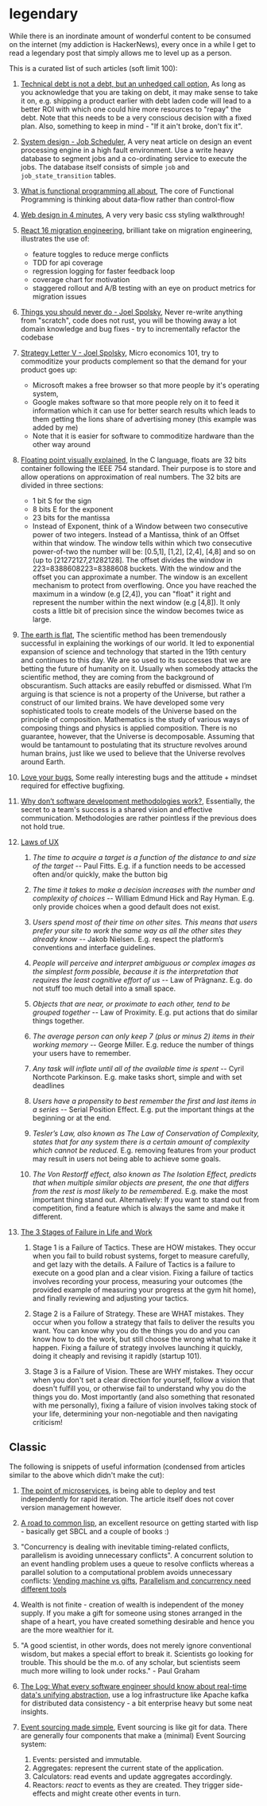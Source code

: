 # legendary

While there is an inordinate amount of wonderful content to be consumed on the internet (my addiction is HackerNews), every once in a while I get to read a legendary post that simply allows me to level up as a person.

This is a curated list of such articles (soft limit 100):

1. [Technical debt is not a debt, but an unhedged call option](https://erikbern.com/2014/12/30/everything-i-learned-about-technical-debt.html), As long as you acknowledge that you are taking on debt, it may make sense to take it on, e.g. shipping a product earlier with debt laden code will lead to a better ROI with which one could hire more resources to "repay" the debt. Note that this needs to be a very conscious decision with a fixed plan. Also, something to keep in mind - "If it ain't broke, don't fix it".

1. [System design - Job Scheduler](https://segment.com/blog/introducing-centrifuge/), A very neat article on design an event processing engine in a high fault environment. Use a write heavy database to segment jobs and a co-ordinating service to execute the jobs. The database itself consists of simple `job` and `job_state_transition` tables.

1. [What is functional programming all about](http://www.lihaoyi.com/post/WhatsFunctionalProgrammingAllAbout.html), The core of Functional Programming is thinking about data-flow rather than control-flow

1. [Web design in 4 minutes](http://jgthms.com/web-design-in-4-minutes/), A very very basic css styling walkthrough!

1. [React 16 migration engineering](https://code.facebook.com/posts/1716776591680069/react-16-a-look-inside-an-api-compatible-rewrite-of-our-frontend-ui-library/), brilliant take on migration engineering, illustrates the use of:

    - feature toggles to reduce merge conflicts
    - TDD for api coverage
    - regression logging for faster feedback loop
    - coverage chart for motivation
    - staggered rollout and A/B testing with an eye on product metrics for migration issues

1. [Things you should never do - Joel Spolsky](https://www.joelonsoftware.com/2000/04/06/things-you-should-never-do-part-i/), Never re-write anything from "scratch", code does not rust, you will be thowing away a lot domain knowledge and bug fixes - try to incrementally refactor the codebase

1. [Strategy Letter V - Joel Spolsky](https://www.joelonsoftware.com/2002/06/12/strategy-letter-v/), Micro economics 101, try to commoditize your products complement so that the demand for your product goes up:

    - Microsoft makes a free browser so that more people by it's operating system,
    - Google makes software so that more people rely on it to feed it information which it can use for better search results which leads to them getting the lions share of advertising money (this example was added by me)
    - Note that it is easier for software to commoditize hardware than the other way around

1. [Floating point visually explained](http://fabiensanglard.net/floating_point_visually_explained/), In the C language, floats are 32 bits container following the IEEE 754 standard. Their purpose is to store and allow operations on approximation of real numbers. The 32 bits are divided in three sections:

    - 1 bit S for the sign
    - 8 bits E for the exponent
    - 23 bits for the mantissa
    - Instead of Exponent, think of a Window between two consecutive power of two integers. Instead of a Mantissa, think of an Offset within that window. The window tells within which two consecutive power-of-two the number will be: [0.5,1], [1,2], [2,4], [4,8] and so on (up to [21272127,21282128]. The offset divides the window in 223=8388608223=8388608 buckets. With the window and the offset you can approximate a number. The window is an excellent mechanism to protect from overflowing. Once you have reached the maximum in a window (e.g [2,4]), you can "float" it right and represent the number within the next window (e.g [4,8]). It only costs a little bit of precision since the window becomes twice as large.

1. [The earth is flat](https://bartoszmilewski.com/2018/01/11/the-earth-is-flat/), The scientific method has been tremendously successful in explaining the workings of our world. It led to exponential expansion of science and technology that started in the 19th century and continues to this day. We are so used to its successes that we are betting the future of humanity on it. Usually when somebody attacks the scientific method, they are coming from the background of obscurantism. Such attacks are easily rebuffed or dismissed. What I’m arguing is that science is not a property of the Universe, but rather a construct of our limited brains. We have developed some very sophisticated tools to create models of the Universe based on the principle of composition. Mathematics is the study of various ways of composing things and physics is applied composition. There is no guarantee, however, that the Universe is decomposable. Assuming that would be tantamount to postulating that its structure revolves around human brains, just like we used to believe that the Universe revolves around Earth.

1. [Love your bugs](http://akaptur.com/blog/2017/11/12/love-your-bugs/), Some really interesting bugs and the attitude + mindset required for effective bugfixing.

1. [Why don’t software development methodologies work?](http://typicalprogrammer.com/why-dont-software-development-methodologies-work), Essentially, the secret to a team's success is a shared vision and effective communication. Methodologies are rather pointless if the previous does not hold true.

1. [Laws of UX](https://lawsofux.com/)
  
    1. _The time to acquire a target is a function of the distance to and size of the target_ -- Paul Fitts. E.g. if a function needs to be accessed often and/or quickly, make the button big
  
    1. _The time it takes to make a decision increases with the number and complexity of choices_ -- William Edmund Hick and Ray Hyman. E.g. only provide choices when a good default does not exist.
  
    1. _Users spend most of their time on other sites. This means that users prefer your site to work the same way as all the other sites they already know_ -- Jakob Nielsen. E.g. respect the platform’s conventions and interface guidelines.
  
    1. _People will perceive and interpret ambiguous or complex images as the simplest form possible, because it is the interpretation that requires the least cognitive effort of us_ -- Law of Prägnanz. E.g. do not stuff too much detail into a small space.
  
    1. _Objects that are near, or proximate to each other, tend to be grouped together_ -- Law of Proximity. E.g. put actions that do similar things together.
  
    1. _The average person can only keep 7 (plus or minus 2) items in their working memory_ -- George Miller. E.g. reduce the number of things your users have to remember.
  
    1. _Any task will inflate until all of the available time is spent_ -- Cyril Northcote Parkinson. E.g. make tasks short, simple and with set deadlines
  
    1. _Users have a propensity to best remember the first and last items in a series_ -- Serial Position Effect. E.g. put the important things at the beginning or at the end.
  
    1. _Tesler’s Law, also known as The Law of Conservation of Complexity, states that for any system there is a certain amount of complexity which cannot be reduced._ E.g. removing features from your product may result in users not being able to achieve some goals.
  
    1. _The Von Restorff effect, also known as The Isolation Effect, predicts that when multiple similar objects are present, the one that differs from the rest is most likely to be remembered._ E.g. make the most important thing stand out.  Alternatively: If you want to stand out from competition, find a feature which is always the same and make it different.

1. [The 3 Stages of Failure in Life and Work]( https://jamesclear.com/3-stages-of-failure )
  
    1. Stage 1 is a Failure of Tactics. These are HOW mistakes. They occur when you fail to build robust systems, forget to measure carefully, and get lazy with the details. A Failure of Tactics is a failure to execute on a good plan and a clear vision. Fixing a failure of tactics involves recording your process, measuring your outcomes (the provided example of measuring your progress at the gym hit home), and finally reviewing and adjusting your tactics.
  
    2. Stage 2 is a Failure of Strategy. These are WHAT mistakes. They occur when you follow a strategy that fails to deliver the results you want. You can know why you do the things you do and you can know how to do the work, but still choose the wrong what to make it happen. Fixing a failure of strategy involves launching it quickly, doing it cheaply and revising it rapidly (startup 101).
  
    3. Stage 3 is a Failure of Vision. These are WHY mistakes. They occur when you don't set a clear direction for yourself, follow a vision that doesn't fulfill you, or otherwise fail to understand why you do the things you do. Most importantly (and also something that resonated with me personally), fixing a failure of vision involves taking stock of your life, determining your non-negotiable and then navigating criticism!
  

## Classic

The following is snippets of useful information (condensed from articles similar to the above which didn't make the cut):

1. [The point of microservices](https://erikbern.com/2018/06/04/missing-the-point-about-microservices.html), is being able to deploy and test independently for rapid iteration. The article itself does not cover version management however.

1. [A road to common lisp](http://stevelosh.com/blog/2018/08/a-road-to-common-lisp/), an excellent resource on getting started with lisp - basically get SBCL and a couple of books :)

1. "Concurrency is dealing with inevitable timing-related conflicts, parallelism is avoiding unnecessary conflicts". A concurrent solution to an event handling problem uses a queue to resolve conflicts whereas a parallel solution to a computational problem avoids unnecessary conflicts: [Vending machine vs gifts](http://yosefk.com/img/n/vending-vs-gifts.png), [Parallelism and concurrency need different tools](http://yosefk.com/blog/parallelism-and-concurrency-need-different-tools.html)

1. Wealth is not finite - creation of wealth is independent of the money supply. If you make a gift for someone using stones arranged in the shape of a heart, you have created something desirable and hence you are the more wealthier for it.

1. "A good scientist, in other words, does not merely ignore conventional wisdom, but makes a special effort to break it. Scientists go looking for trouble. This should be the m.o. of any scholar, but scientists seem much more willing to look under rocks." - Paul Graham

1. [The Log: What every software engineer should know about real-time data's unifying abstraction](https://engineering.linkedin.com/distributed-systems/log-what-every-software-engineer-should-know-about-real-time-datas-unifying), use a log infrastructure like Apache kafka for distributed data consistency - a bit enterprise heavy but some neat insights.

1. [Event sourcing made simple](https://kickstarter.engineering/event-sourcing-made-simple-4a2625113224), Event sourcing is like git for data. There are generally four components that make a (minimal) Event Sourcing system: 

    1. Events: persisted and immutable.
    2. Aggregates: represent the current state of the application.
    3. Calculators: read events and update aggregates accordingly.
    4. Reactors: _react_ to events as they are created. They trigger side-effects and might create other events in turn.
